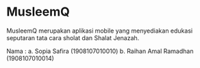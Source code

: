 # MusleemQ

MusleemQ merupakan aplikasi mobile yang menyediakan edukasi seputaran tata cara sholat dan Shalat Jenazah.


Nama : 
a. Sopia Safira (1908107010010)
b. Raihan Amal Ramadhan (1908107010014)


